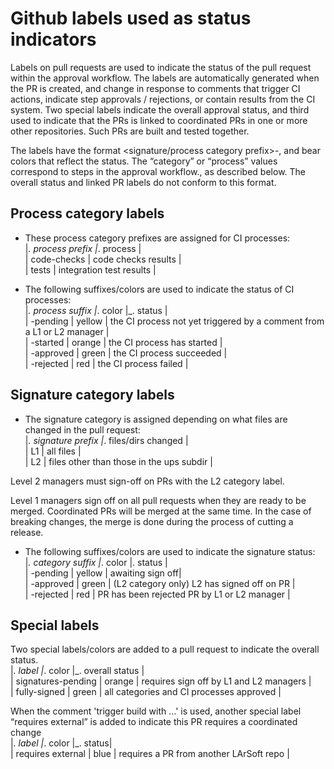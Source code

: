 # Github labels used as status indicators

Labels on pull requests are used to indicate the status of the pull request within the approval workflow. The labels are automatically generated when the PR is created, and change in response to comments that trigger CI actions, indicate step approvals / rejections, or contain results from the CI system. Two special labels indicate the overall approval status, and third used to indicate that the PRs is linked to coordinated PRs in one or more other repositories. Such PRs are built and tested together.

The labels have the format <signature/process category prefix>-<status suffix>, and bear colors that reflect the status. The “category” or “process” values correspond to steps in the approval workflow., as described below. The overall status and linked PR labels do not conform to this format.

## Process category labels

-   These process category prefixes are assigned for CI processes:  
    \|*. process prefix \|*. process \|  
    \| code-checks \| code checks results \|  
    \| tests \| integration test results \|

<!-- -->

-   The following suffixes/colors are used to indicate the status of CI processes:  
    \|*. process suffix \|*. color \|_. status \|  
    \| -pending \| yellow \| the CI process not yet triggered by a comment from a L1 or L2 manager \|  
    \| -started \| orange \| the CI process has started \|  
    \| -approved \| green \| the CI process succeeded \|  
    \| -rejected \| red \| the CI process failed \|

## Signature category labels

-   The signature category is assigned depending on what files are changed in the pull request:  
    \|*. signature prefix \|*. files/dirs changed \|  
    \| L1 \| all files \|  
    \| L2 \| files other than those in the ups subdir \|

Level 2 managers must sign-off on PRs with the L2 category label.

Level 1 managers sign off on all pull requests when they are ready to be merged. Coordinated PRs will be merged at the same time. In the case of breaking changes, the merge is done during the process of cutting a release.

-   The following suffixes/colors are used to indicate the signature status:  
    \|*. category suffix \|*. color \|. status \|  
    \| -pending \| yellow \| awaiting sign off\|  
    \| -approved \| green \| (L2 category only) L2 has signed off on PR \|  
    \| -rejected \| red \| PR has been rejected PR by L1 or L2 manager \|

## Special labels

Two special labels/colors are added to a pull request to indicate the overall status.  
\|*. label \|*. color \|_. overall status \|  
\| signatures-pending \| orange \| requires sign off by L1 and L2 managers \|  
\| fully-signed \| green \| all categories and CI processes approved \|

When the comment 'trigger build with …' is used, another special label “requires external” is added to indicate this PR requires a coordinated change  
\|*. label \|*. color \|_. status\|  
\| requires external \| blue \| requires a PR from another LArSoft repo \|
